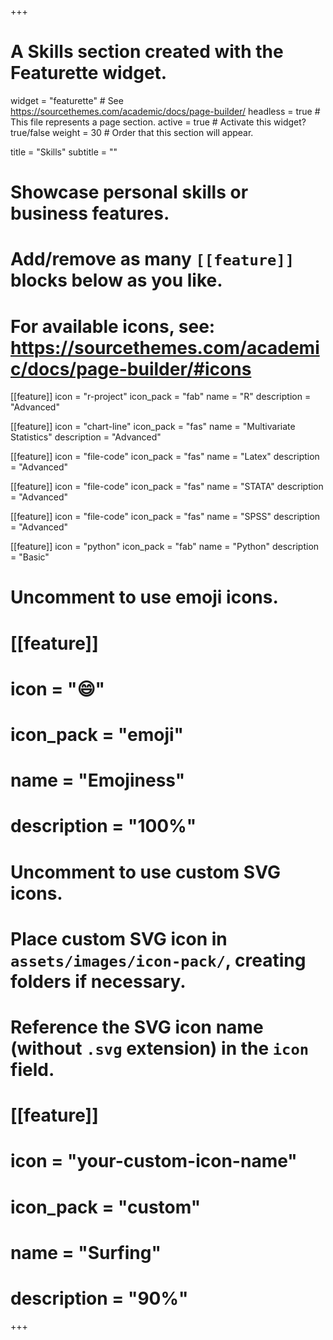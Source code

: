 +++
# A Skills section created with the Featurette widget.
widget = "featurette"  # See https://sourcethemes.com/academic/docs/page-builder/
headless = true  # This file represents a page section.
active = true  # Activate this widget? true/false
weight = 30  # Order that this section will appear.

title = "Skills"
subtitle = ""

# Showcase personal skills or business features.
# 
# Add/remove as many `[[feature]]` blocks below as you like.
# 
# For available icons, see: https://sourcethemes.com/academic/docs/page-builder/#icons

[[feature]]
  icon = "r-project"
  icon_pack = "fab"
  name = "R"
  description = "Advanced"
  
[[feature]]
  icon = "chart-line"
  icon_pack = "fas"
  name = "Multivariate Statistics"
  description = "Advanced"  
  
[[feature]]
  icon = "file-code"
  icon_pack = "fas"
  name = "Latex"
  description = "Advanced"
  
[[feature]]
  icon = "file-code"
  icon_pack = "fas"
  name = "STATA"
  description = "Advanced"
  
[[feature]]
  icon = "file-code"
  icon_pack = "fas"
  name = "SPSS"
  description = "Advanced"
  
[[feature]]
  icon = "python"
  icon_pack = "fab"
  name = "Python"
  description = "Basic"


# Uncomment to use emoji icons.
# [[feature]]
#  icon = ":smile:"
#  icon_pack = "emoji"
#  name = "Emojiness"
#  description = "100%"  

# Uncomment to use custom SVG icons.
# Place custom SVG icon in `assets/images/icon-pack/`, creating folders if necessary.
# Reference the SVG icon name (without `.svg` extension) in the `icon` field.
# [[feature]]
#  icon = "your-custom-icon-name"
#  icon_pack = "custom"
#  name = "Surfing"
#  description = "90%"

+++
